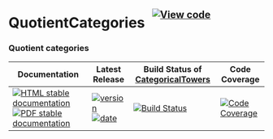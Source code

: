 <!-- BEGIN HEADER -->
# QuotientCategories&ensp;<sup><sup>[![View code][code-img]][code-url]</sup></sup>

### Quotient categories

| Documentation | Latest Release | Build Status of [CategoricalTowers](/../../) | Code Coverage |
| ------------- | -------------- | ------------ | ------------- |
| [![HTML stable documentation][html-img]][html-url] [![PDF stable documentation][pdf-img]][pdf-url] | [![version][version-img]][version-url] [![date][date-img]][date-url] | [![Build Status][tests-img]][tests-url] | [![Code Coverage][codecov-img]][codecov-url] |

<!-- END HEADER -->

<!-- BEGIN FOOTER -->
[html-img]: https://img.shields.io/badge/🔗%20HTML-stable-blue.svg
[html-url]: https://homalg-project.github.io/CategoricalTowers/QuotientCategories/doc/chap0_mj.html

[pdf-img]: https://img.shields.io/badge/🔗%20PDF-stable-blue.svg
[pdf-url]: https://homalg-project.github.io/CategoricalTowers/QuotientCategories/download_pdf.html

[version-img]: https://img.shields.io/endpoint?url=https://homalg-project.github.io/CategoricalTowers/QuotientCategories/badge_version.json&label=🔗%20version&color=yellow
[version-url]: https://homalg-project.github.io/CategoricalTowers/QuotientCategories/view_release.html

[date-img]: https://img.shields.io/endpoint?url=https://homalg-project.github.io/CategoricalTowers/QuotientCategories/badge_date.json&label=🔗%20released%20on&color=yellow
[date-url]: https://homalg-project.github.io/CategoricalTowers/QuotientCategories/view_release.html

[tests-img]: https://github.com/homalg-project/CategoricalTowers/actions/workflows/Tests.yml/badge.svg?branch=master
[tests-url]: https://github.com/homalg-project/CategoricalTowers/actions/workflows/Tests.yml?query=branch%3Amaster

[codecov-img]: https://codecov.io/gh/homalg-project/CategoricalTowers/branch/master/graph/badge.svg?flag=QuotientCategories
[codecov-url]: https://app.codecov.io/gh/homalg-project/CategoricalTowers/tree/master/QuotientCategories

[code-img]: https://img.shields.io/badge/-View%20code-blue?logo=github
[code-url]: https://github.com/homalg-project/CategoricalTowers/tree/master/QuotientCategories#top
<!-- END FOOTER -->

